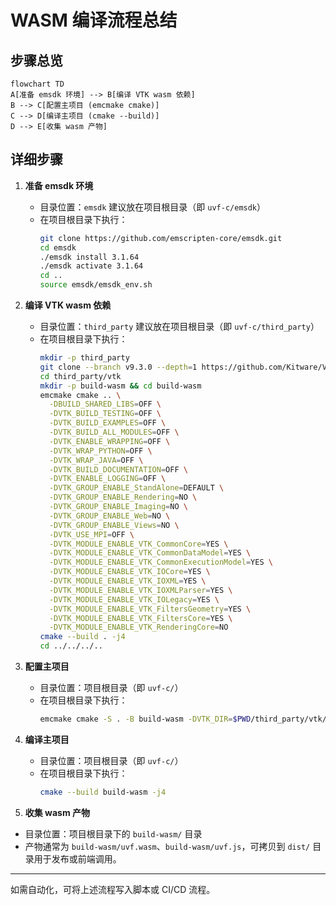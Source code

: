 # WASM 编译流程总结

## 步骤总览

```mermaid
flowchart TD
A[准备 emsdk 环境] --> B[编译 VTK wasm 依赖]
B --> C[配置主项目 (emcmake cmake)]
C --> D[编译主项目 (cmake --build)]
D --> E[收集 wasm 产物]
```

## 详细步骤


1. **准备 emsdk 环境**
   - 目录位置：`emsdk` 建议放在项目根目录（即 `uvf-c/emsdk`）
   - 在项目根目录下执行：
     ```sh
     git clone https://github.com/emscripten-core/emsdk.git
     cd emsdk
     ./emsdk install 3.1.64
     ./emsdk activate 3.1.64
     cd ..
     source emsdk/emsdk_env.sh
     ```


2. **编译 VTK wasm 依赖**
   - 目录位置：`third_party` 建议放在项目根目录（即 `uvf-c/third_party`）
   - 在项目根目录下执行：
     ```sh
     mkdir -p third_party
     git clone --branch v9.3.0 --depth=1 https://github.com/Kitware/VTK.git third_party/vtk
     cd third_party/vtk
     mkdir -p build-wasm && cd build-wasm
     emcmake cmake .. \
       -DBUILD_SHARED_LIBS=OFF \
       -DVTK_BUILD_TESTING=OFF \
       -DVTK_BUILD_EXAMPLES=OFF \
       -DVTK_BUILD_ALL_MODULES=OFF \
       -DVTK_ENABLE_WRAPPING=OFF \
       -DVTK_WRAP_PYTHON=OFF \
       -DVTK_WRAP_JAVA=OFF \
       -DVTK_BUILD_DOCUMENTATION=OFF \
       -DVTK_ENABLE_LOGGING=OFF \
       -DVTK_GROUP_ENABLE_StandAlone=DEFAULT \
       -DVTK_GROUP_ENABLE_Rendering=NO \
       -DVTK_GROUP_ENABLE_Imaging=NO \
       -DVTK_GROUP_ENABLE_Web=NO \
       -DVTK_GROUP_ENABLE_Views=NO \
       -DVTK_USE_MPI=OFF \
       -DVTK_MODULE_ENABLE_VTK_CommonCore=YES \
       -DVTK_MODULE_ENABLE_VTK_CommonDataModel=YES \
       -DVTK_MODULE_ENABLE_VTK_CommonExecutionModel=YES \
       -DVTK_MODULE_ENABLE_VTK_IOCore=YES \
       -DVTK_MODULE_ENABLE_VTK_IOXML=YES \
       -DVTK_MODULE_ENABLE_VTK_IOXMLParser=YES \
       -DVTK_MODULE_ENABLE_VTK_IOLegacy=YES \
       -DVTK_MODULE_ENABLE_VTK_FiltersGeometry=YES \
       -DVTK_MODULE_ENABLE_VTK_FiltersCore=YES \
       -DVTK_MODULE_ENABLE_VTK_RenderingCore=NO
     cmake --build . -j4
     cd ../../../..
     ```


3. **配置主项目**
   - 目录位置：项目根目录（即 `uvf-c/`）
   - 在项目根目录下执行：
     ```sh
     emcmake cmake -S . -B build-wasm -DVTK_DIR=$PWD/third_party/vtk/build-wasm/lib/cmake/vtk-9.3 -DCMAKE_BUILD_TYPE=Release -DUVF_BUILD_CLI=OFF
     ```


4. **编译主项目**
   - 目录位置：项目根目录（即 `uvf-c/`）
   - 在项目根目录下执行：
     ```sh
     cmake --build build-wasm -j4
     ```


5. **收集 wasm 产物**
  - 目录位置：项目根目录下的 `build-wasm/` 目录
  - 产物通常为 `build-wasm/uvf.wasm`、`build-wasm/uvf.js`，可拷贝到 `dist/` 目录用于发布或前端调用。

---

如需自动化，可将上述流程写入脚本或 CI/CD 流程。

